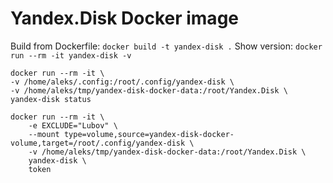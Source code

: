 # Yandex.Disk Docker image

Build from Dockerfile: `docker build -t yandex-disk .`
Show version: `docker run --rm -it yandex-disk -v`


```
docker run --rm -it \
-v /home/aleks/.config:/root/.config/yandex-disk \
-v /home/aleks/tmp/yandex-disk-docker-data:/root/Yandex.Disk \
yandex-disk status
```



```
docker run --rm -it \
	-e EXCLUDE="Lubov" \
	--mount type=volume,source=yandex-disk-docker-volume,target=/root/.config/yandex-disk \
	-v /home/aleks/tmp/yandex-disk-docker-data:/root/Yandex.Disk \
	yandex-disk \
	token
```
